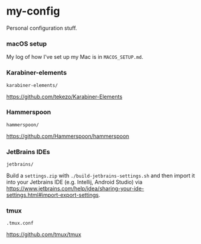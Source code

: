 # my-config 

Personal configuration stuff.

### macOS setup

My log of how I've set up my Mac is in `MACOS_SETUP.md`.

### Karabiner-elements

`karabiner-elements/`

<https://github.com/tekezo/Karabiner-Elements>

### Hammerspoon

`hammerspoon/`

<https://github.com/Hammerspoon/hammerspoon>


### JetBrains IDEs

`jetbrains/`

Build a `settings.zip` with `./build-jetbrains-settings.sh` and then import it into your Jetbrains IDE (e.g. Intellij, 
Android Studio) via <https://www.jetbrains.com/help/idea/sharing-your-ide-settings.html#import-export-settings>.

### tmux

`.tmux.conf`

<https://github.com/tmux/tmux>